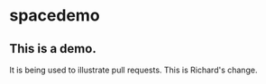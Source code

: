 # spacedemo

## This is a demo.

It is being used to illustrate pull requests.
This is Richard's change.
